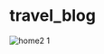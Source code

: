 ﻿# travel_blog
 
![home2 1](https://user-images.githubusercontent.com/70308228/234205545-75bf1ee0-cd1c-427c-82ee-c372b27f6acd.jpeg)
